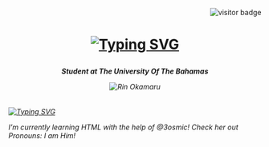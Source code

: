 <div align="right">

![visitor badge](https://visitor-badge.laobi.icu/badge?page_id=jwenjian.visitor-badge)

</div>

<h1 align="center">
  
[![Typing SVG](https://readme-typing-svg.demolab.com?font=Rubik+Bubbles&size=25&duration=2000&pause=4000&color=51C4D6&center=true&vCenter=true&random=false&width=435&lines=Don't+Mindlessly+Judge+People;Welcome+To+bonydonnie's+World)](https://git.io/typing-svg)

</h>

<h6 align="center">

**Student at The University Of The Bahamas**

</h>

<div align="center">

![Rin Okamaru](https://i.pinimg.com/originals/93/d8/6a/93d86a9c9eb1867765f10757b8c7ae96.gif)

</div>

<h6 align="left">

[![Typing SVG](https://readme-typing-svg.demolab.com?font=Shizuru&size=35&duration=4000&pause=1000&color=3DD7F7&vCenter=true&random=false&width=430&height=80&lines=Learn+About+Me)](https://git.io/typing-svg)

</h>

I’m currently learning HTML with the help of @3osmic! Check her out
 Pronouns: I am Him!
<!--
**bonydonnie/bonydonnie** is a ✨ _special_ ✨ repository because its `README.md` (this file) appears on your GitHub profile.

Here are some ideas to get you started:

- 🔭 I’m currently working on ...
- 🌱 I’m currently learning ...
- 👯 I’m looking to collaborate on ...
- 🤔 I’m looking for help with ...
- 💬 Ask me about ...
- 📫 How to reach me: ...
- 😄 Pronouns: ...
- ⚡ Fun fact: ...
-->
